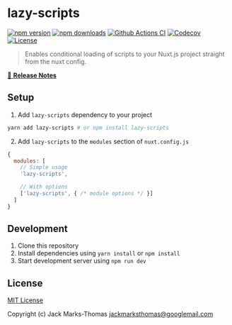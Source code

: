 # lazy-scripts

[![npm version][npm-version-src]][npm-version-href]
[![npm downloads][npm-downloads-src]][npm-downloads-href]
[![Github Actions CI][github-actions-ci-src]][github-actions-ci-href]
[![Codecov][codecov-src]][codecov-href]
[![License][license-src]][license-href]

> Enables conditional loading of scripts to your Nuxt.js project straight from the nuxt config.

[📖 **Release Notes**](./CHANGELOG.md)

## Setup

1. Add `lazy-scripts` dependency to your project

```bash
yarn add lazy-scripts # or npm install lazy-scripts
```

2. Add `lazy-scripts` to the `modules` section of `nuxt.config.js`

```js
{
  modules: [
    // Simple usage
    'lazy-scripts',

    // With options
    ['lazy-scripts', { /* module options */ }]
  ]
}
```

## Development

1. Clone this repository
2. Install dependencies using `yarn install` or `npm install`
3. Start development server using `npm run dev`

## License

[MIT License](./LICENSE)

Copyright (c) Jack Marks-Thomas <jackmarksthomas@googlemail.com>

<!-- Badges -->
[npm-version-src]: https://img.shields.io/npm/v/lazy-scripts/latest.svg
[npm-version-href]: https://npmjs.com/package/lazy-scripts

[npm-downloads-src]: https://img.shields.io/npm/dt/lazy-scripts.svg
[npm-downloads-href]: https://npmjs.com/package/lazy-scripts

[github-actions-ci-src]: https://github.com/JackMarksThomas/nuxt-lazy-scripts/workflows/ci/badge.svg
[github-actions-ci-href]: https://github.com/JackMarksThomas/nuxt-lazy-scripts/actions?query=workflow%3Aci

[codecov-src]: https://img.shields.io/codecov/c/github/JackMarksThomas/nuxt-lazy-scripts.svg
[codecov-href]: https://codecov.io/gh/JackMarksThomas/nuxt-lazy-scripts

[license-src]: https://img.shields.io/npm/l/lazy-scripts.svg
[license-href]: https://npmjs.com/package/lazy-scripts
